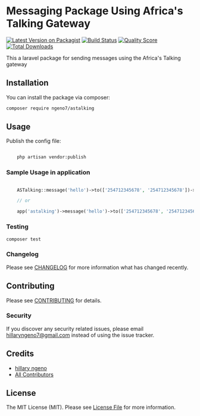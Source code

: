 # Messaging Package Using Africa's Talking Gateway

[![Latest Version on Packagist](https://img.shields.io/packagist/v/ngeno7/astalking.svg?style=flat-square)](https://packagist.org/packages/ngeno7/astalking)
[![Build Status](https://img.shields.io/travis/ngeno7/astalking/master.svg?style=flat-square)](https://travis-ci.org/ngeno7/astalking)
[![Quality Score](https://img.shields.io/scrutinizer/g/ngeno7/astalking.svg?style=flat-square)](https://scrutinizer-ci.com/g/ngeno7/astalking)
[![Total Downloads](https://img.shields.io/packagist/dt/ngeno7/astalking.svg?style=flat-square)](https://packagist.org/packages/ngeno7/astalking)

This a laravel package for sending messages using the Africa's Talking gateway

## Installation

You can install the package via composer:

```bash
composer require ngeno7/astalking
```

## Usage

Publish the config file:

``` bash

    php artisan vendor:publish
```
### Sample Usage in application

``` php

    ASTalking::message('hello')->to(['254712345678', '254712345678'])->send();

    // or

    app('astalking')->message('hello')->to(['254712345678', '254712345678'])->send();
```
### Testing

``` bash
composer test
```

### Changelog

Please see [CHANGELOG](CHANGELOG.md) for more information what has changed recently.

## Contributing

Please see [CONTRIBUTING](CONTRIBUTING.md) for details.

### Security

If you discover any security related issues, please email hillaryngeno7@gmail.com instead of using the issue tracker.

## Credits

- [hillary ngeno](https://github.com/ngeno7)
- [All Contributors](../../contributors)

## License

The MIT License (MIT). Please see [License File](LICENSE.md) for more information.